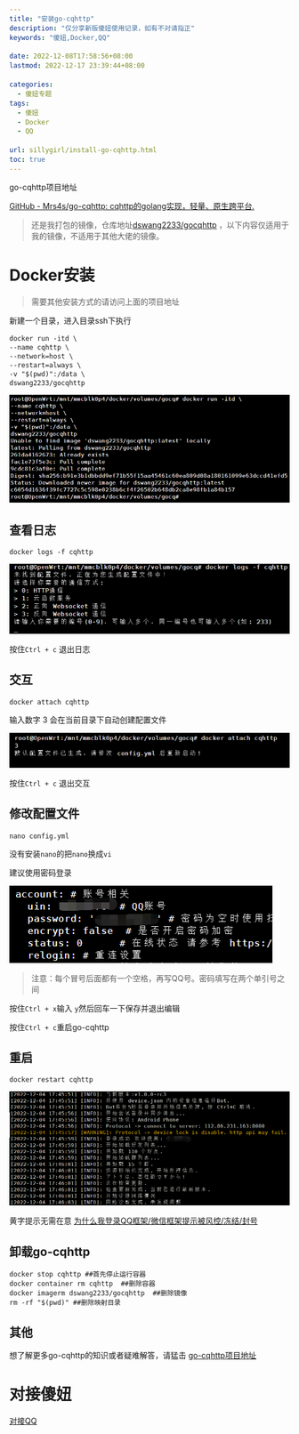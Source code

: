 ```yaml
---
title: "安装go-cqhttp"
description: "仅分享新版傻妞使用记录，如有不对请指正"
keywords: "傻妞,Docker,QQ"

date: 2022-12-08T17:58:56+08:00
lastmod: 2022-12-17 23:39:44+08:00

categories:
  - 傻妞专题
tags:
  - 傻妞
  - Docker
  - QQ

url: sillygirl/install-go-cqhttp.html
toc: true
---
```

go-cqhttp项目地址 <a name="section1"></a>

[GitHub - Mrs4s/go-cqhttp: cqhttp的golang实现，轻量、原生跨平台.](https://github.com/Mrs4s/go-cqhttp)

> 还是我打包的镜像，仓库地址[dswang2233/gocqhttp](https://hub.docker.com/r/dswang2233/gocqhttp) ，以下内容仅适用于我的镜像，不适用于其他大佬的镜像。

# Docker安装

> 需要其他安装方式的请访问上面的项目地址

新建一个目录，进入目录ssh下执行

```
docker run -itd \
--name cqhttp \
--network=host \
--restart=always \
-v "$(pwd)":/data \
dswang2233/gocqhttp
```

![image.png](install-go-cqhttp/image.png)

## 查看日志

```Shell
docker logs -f cqhttp
```

![image.png](install-go-cqhttp/image1.png)

按住`Ctrl + c` 退出日志

## 交互

```Shell
docker attach cqhttp
```

输入数字 3 会在当前目录下自动创建配置文件

![image.png](install-go-cqhttp/image2.png)

按住`Ctrl + c` 退出交互

## 修改配置文件

```Shell
nano config.yml
```
没有安装`nano`的把`nano`换成`vi`

建议使用密码登录

![image.png](install-go-cqhttp/image3.png)

> 注意：每个冒号后面都有一个空格，再写QQ号。密码填写在两个单引号之间

按住`Ctrl + x`输入 `y`然后回车一下保存并退出编辑

按住`Ctrl + c`重启go-cqhttp

## 重启

```Shell
docker restart cqhttp
```

![image.png](install-go-cqhttp/image4.png)

黄字提示无需在意 [为什么我登录QQ框架/微信框架提示被风控/冻结/封号](Q&A.html#为什么我登录qq框架微信框架提示被风控冻结封号)

## 卸载go-cqhttp

```Shell
docker stop cqhttp ##首先停止运行容器
docker container rm cqhttp  ##删除容器
docker imagerm dswang2233/gocqhttp  ##删除镜像
rm -rf "$(pwd)" ##删除映射目录
```

## 其他

想了解更多go-cqhttp的知识或者疑难解答，请猛击 <a href="#section1">go-cqhttp项目地址</a>

# 对接傻妞

[对接QQ](QQ.html)